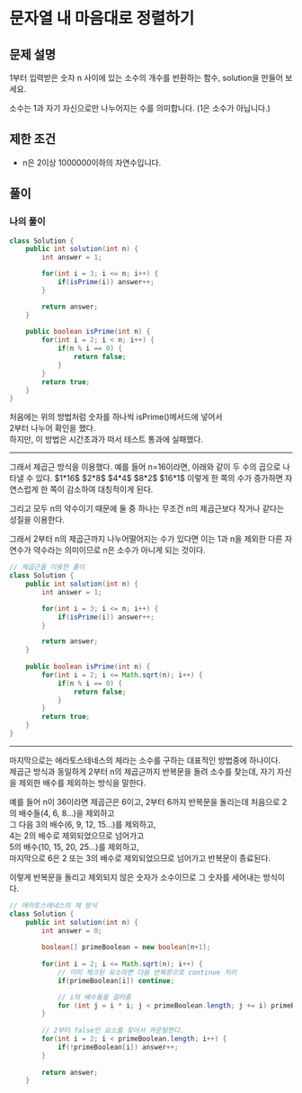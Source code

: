 # 문자열 내 마음대로 정렬하기
## 문제 설명
1부터 입력받은 숫자 n 사이에 있는 소수의 개수를 반환하는 함수, solution을 만들어 보세요.  

소수는 1과 자기 자신으로만 나누어지는 수를 의미합니다.
(1은 소수가 아닙니다.)

## 제한 조건
* n은 2이상 1000000이하의 자연수입니다.

## 풀이
### 나의 풀이
```java
class Solution {
    public int solution(int n) {
        int answer = 1;

        for(int i = 3; i <= n; i++) {
            if(isPrime(i)) answer++;
        }

        return answer;
    }
    
    public boolean isPrime(int n) {
        for(int i = 2; i < n; i++) {
            if(n % i == 0) {
                return false;
            }
        }
        return true;
    }
}
```  
처음에는 위의 방법처럼 숫자를 하나씩 isPrime()메서드에 넣어서  
2부터 나누어 확인을 했다.  
하지만, 이 방법은 시간초과가 떠서 테스트 통과에 실패했다.  

<hr>
그래서 제곱근 방식을 이용했다.  
예를 들어 n=16이라면, 아래와 같이 두 수의 곱으로 나타낼 수 있다.  
$1*16$  
$2*8$  
$4*4$  
$8*2$  
$16*1$  
이렇게 한 쪽의 수가 증가하면 자연스럽게 한 쪽이 감소하여 대칭적이게 된다.  

그리고 모두 n의 약수이기 때문에 둘 중 하나는 무조건 n의 제곱근보다 작거나 같다는 성질을 이용한다.   

그래서 2부터 n의 제곱근까지 나누어떨어지는 수가 있다면 이는 1과 n을 제외한 다른 자연수가 약수라는 의미이므로 n은 소수가 아니게 되는 것이다.  


```java
// 제곱근을 이용한 풀이
class Solution {
    public int solution(int n) {
        int answer = 1;

        for(int i = 3; i <= n; i++) {
            if(isPrime(i)) answer++;
        }

        return answer;
    }
    
    public boolean isPrime(int n) {
        for(int i = 2; i <= Math.sqrt(n); i++) {
            if(n % i == 0) {
                return false;
            }
        }
        return true;
    }
}
```  

<hr>  

마지막으로는 에라토스테네스의 체라는 소수를 구하는 대표적인 방법중에 하나이다.  
제곱근 방식과 동일하게 2부터 n의 제곱근까지 반복문을 돌려 소수를 찾는데, 자기 자신을 제외한 배수를 제외하는 방식을 말한다.

예를 들어 n이 36이라면 제곱근은 6이고, 2부터 6까지 반복문을 돌리는데 처음으로 2의 배수들(4, 6, 8...)을 제외하고  
그 다음 3의 배수(6, 9, 12, 15...)를 제외하고,  
4는 2의 배수로 제외되었으므로 넘어가고  
5의 배수(10, 15, 20, 25...)를 제외하고,  
마지막으로 6은 2 또는 3의 배수로 제외되었으므로 넘어가고 반복문이 종료된다.  

이렇게 반복문을 돌리고 제외되지 않은 숫자가 소수이므로 그 숫자를 세어내는 방식이다.


```java
// 에라토스테네스의 체 방식
class Solution {
    public int solution(int n) {
        int answer = 0;
        
		boolean[] primeBoolean = new boolean[n+1];
        
		for(int i = 2; i <= Math.sqrt(n); i++) {
			// 이미 체크된 요소라면 다음 반복문으로 continue 처리
			if(primeBoolean[i]) continue;

            // i의 배수들을 걸러줌
			for (int j = i * i; j < primeBoolean.length; j += i) primeBoolean[j] = true;
		}
        
        // 2부터 false인 요소를 찾아서 카운팅한다.
		for(int i = 2; i < primeBoolean.length; i++) {
			if(!primeBoolean[i]) answer++;
		}
        
        return answer;
    }
```  